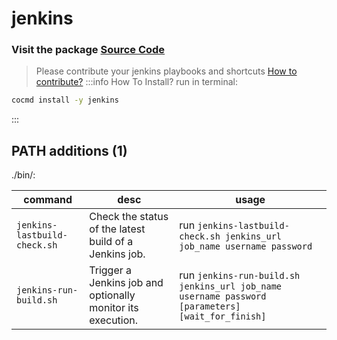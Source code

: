 # jenkins
### Visit the package [ Source Code ](https://github.com/cocmd/hub/tree/master/packages/jenkins)
> Please contribute your jenkins playbooks and shortcuts
> [How to contribute?](https://github.com/cocmd/hub/blob/master/CONTRIBUTING.md)
:::info How To Install?
run in terminal:
```bash
cocmd install -y jenkins
```
:::
## PATH additions (1)
./bin/:

| command | desc | usage 
| --- | --- | --- |
| `jenkins-lastbuild-check.sh` | Check the status of the latest build of a Jenkins job. | run `jenkins-lastbuild-check.sh jenkins_url job_name username password` |
| `jenkins-run-build.sh` | Trigger a Jenkins job and optionally monitor its execution. | run `jenkins-run-build.sh jenkins_url job_name username password [parameters] [wait_for_finish]` |

